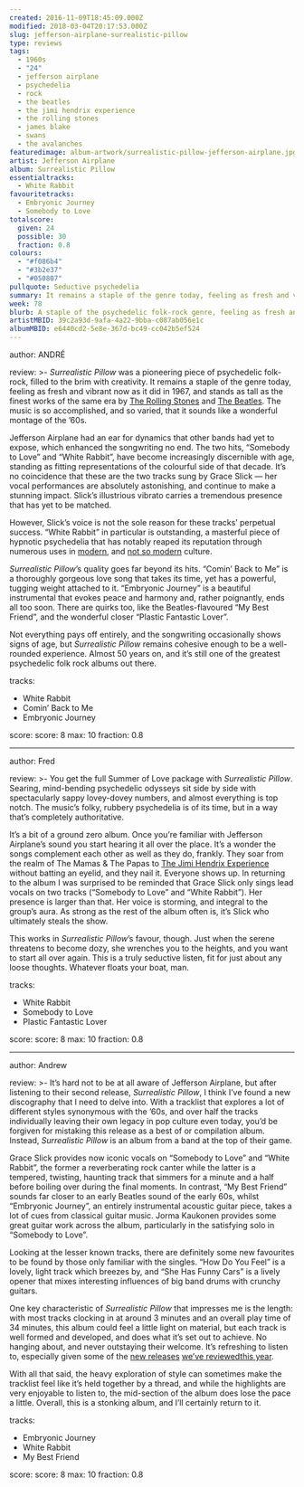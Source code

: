 ```yaml
---
created: 2016-11-09T18:45:09.000Z
modified: 2018-03-04T20:17:53.000Z
slug: jefferson-airplane-surrealistic-pillow
type: reviews
tags:
  - 1960s
  - "24"
  - jefferson airplane
  - psychedelia
  - rock
  - the beatles
  - the jimi hendrix experience
  - the rolling stones
  - james blake
  - swans
  - the avalanches
featuredimage: album-artwork/surrealistic-pillow-jefferson-airplane.jpg
artist: Jefferson Airplane
album: Surrealistic Pillow
essentialtracks:
  - White Rabbit
favouritetracks:
  - Embryonic Journey
  - Somebody to Love
totalscore:
  given: 24
  possible: 30
  fraction: 0.8
colours:
  - "#f086b4"
  - "#3b2e37"
  - "#050807"
pullquote: Seductive psychedelia
summary: It remains a staple of the genre today, feeling as fresh and vibrant now as it did in 1967, and stands as tall as the finest works of the same era by The Rolling Stones and The Beatles.  It sounds like a wonderful montage of the ’60s.
week: 78
blurb: A staple of the psychedelic folk-rock genre, feeling as fresh and vibrant now as it did in 1967. It sounds like a wonderful montage of the ’60s.
artistMBID: 39c2a93d-9afa-4a22-9bba-c087ab056e1c
albumMBID: e6440cd2-5e8e-367d-bc49-cc042b5ef524
---
```

author: ANDRÉ

review: >-
  *Surrealistic Pillow* was a pioneering piece of psychedelic folk-rock, filled to the brim with creativity. It remains a staple of the genre today, feeling as fresh and vibrant now as it did in 1967, and stands as tall as the finest works of the same era by [The Rolling Stones](/reviews/the-rolling-stones-let-it-bleed/) and [The Beatles](/reviews/the-beatles-revolver/). The music is so accomplished, and so varied, that it sounds like a wonderful montage of the ’60s. 
  
  Jefferson Airplane had an ear for dynamics that other bands had yet to expose, which enhanced the songwriting no end. The two hits, “Somebody to Love” and “White Rabbit”, have become increasingly discernible with age, standing as fitting representations of the colourful side of that decade. It’s no coincidence that these are the two tracks sung by Grace Slick — her vocal performances are absolutely astonishing, and continue to make a stunning impact. Slick’s illustrious vibrato carries a tremendous presence that has yet to be matched. 
  
  However, Slick’s voice is not the sole reason for these tracks’ perpetual success. “White Rabbit” in particular is outstanding, a masterful piece of hypnotic psychedelia that has notably reaped its reputation through numerous uses in [modern](https://www.youtube.com/watch?v=FcawX4ORU8k), and [not so modern](https://www.youtube.com/watch?v=YZTsYYHCYGY) culture. 
  
  *Surrealistic Pillow*’s quality goes far beyond its hits. “Comin’ Back to Me” is a thoroughly gorgeous love song that takes its time, yet has a powerful, tugging weight attached to it. “Embryonic Journey” is a beautiful instrumental that evokes peace and harmony and, rather poignantly, ends all too soon. There are quirks too, like the Beatles-flavoured “My Best Friend”, and the wonderful closer “Plastic Fantastic Lover”. 
  
  Not everything pays off entirely, and the songwriting occasionally shows signs of age, but *Surrealistic Pillow* remains cohesive enough to be a well-rounded experience. Almost 50 years on, and it’s still one of the greatest psychedelic folk rock albums out there.

tracks:
  - White Rabbit
  - ­Comin’ Back to Me
  - ­Embryonic Journey

score:
  score: 8
  max: 10
  fraction: 0.8

---
author: Fred

review: >-
  You get the full Summer of Love package with *Surrealistic Pillow*. Searing, mind-bending psychedelic odysseys sit side by side with spectacularly sappy lovey-dovey numbers, and almost everything is top notch. The music’s folky, rubbery psychedelia is of its time, but in a way that’s completely authoritative. 
  
  It’s a bit of a ground zero album. Once you’re familiar with Jefferson Airplane’s sound you start hearing it all over the place. It’s a wonder the songs complement each other as well as they do, frankly. They soar from the realm of The Mamas & The Papas to [The Jimi Hendrix Experience](/reviews/the-jimi-hendrix-experience-electric-ladyland/>) without batting an eyelid, and they nail it. Everyone shows up. In returning to the album I was surprised to be reminded that Grace Slick only sings lead vocals on two tracks (“Somebody to Love” and “White Rabbit”). Her presence is larger than that. Her voice is storming, and integral to the group’s aura. As strong as the rest of the album often is, it’s Slick who ultimately steals the show. 
  
  This works in *Surrealistic Pillow*’s favour, though. Just when the serene threatens to become dozy, she wrenches you to the heights, and you want to start all over again. This is a truly seductive listen, fit for just about any loose thoughts. Whatever floats your boat, man.

tracks:
  - White Rabbit
  - ­Somebody to Love
  - ­Plastic Fantastic Lover

score:
  score: 8
  max: 10
  fraction: 0.8

---
author: Andrew

review: >-
  It’s hard not to be at all aware of Jefferson Airplane, but after listening to their second release, *Surrealistic Pillow*, I think I’ve found a new discography that I need to delve into. With a tracklist that explores a lot of different styles synonymous with the ’60s, and over half the tracks individually leaving their own legacy in pop culture even today, you’d be forgiven for mistaking this release as a best of or compilation album. Instead, *Surrealistic Pillow* is an album from a band at the top of their game. 
  
  Grace Slick provides now iconic vocals on “Somebody to Love” and “White Rabbit”, the former a reverberating rock canter while the latter is a tempered, twisting, haunting track that simmers for a minute and a half before boiling over during the final moments. In contrast, “My Best Friend” sounds far closer to an early Beatles sound of the early 60s, whilst “Embryonic Journey”, an entirely instrumental acoustic guitar piece, takes a lot of cues from classical guitar music. Jorma Kaukonen provides some great guitar work across the album, particularly in the satisfying solo in “Somebody to Love”. 
  
  Looking at the lesser known tracks, there are definitely some new favourites to be found by those only familiar with the singles. “How Do You Feel” is a lovely, light track which breezes by, and “She Has Funny Cars” is a lively opener that mixes interesting influences of big band drums with crunchy guitars. 
  
  One key characteristic of *Surrealistic Pillow* that impresses me is the length: with most tracks clocking in at around 3 minutes and an overall play time of 34 minutes, this album could feel a little light on material, but each track is well formed and developed, and does what it’s set out to achieve. No hanging about, and never outstaying their welcome. It’s refreshing to listen to, especially given some of the [new releases](/reviews/james-blake-the-colour-in-anything/) [we’ve reviewed](/reviews/swans-the-glowing-man/)[this year](/reviews/the-avalanches-wildflower/). 
  
  With all that said, the heavy exploration of style can sometimes make the tracklist feel like it’s held together by a thread, and while the highlights are very enjoyable to listen to, the mid-section of the album does lose the pace a little. Overall, this is a stonking album, and I’ll certainly return to it.

tracks:
  - Embryonic Journey
  - ­White Rabbit
  - ­My Best Friend

score:
  score: 8
  max: 10
  fraction: 0.8
